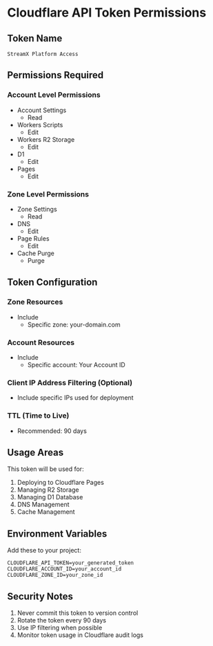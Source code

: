 # Cloudflare API Token Permissions

## Token Name
```
StreamX Platform Access
```

## Permissions Required

### Account Level Permissions
- Account Settings
  - Read
- Workers Scripts
  - Edit
- Workers R2 Storage
  - Edit
- D1
  - Edit
- Pages
  - Edit

### Zone Level Permissions
- Zone Settings
  - Read
- DNS
  - Edit
- Page Rules
  - Edit
- Cache Purge
  - Purge

## Token Configuration

### Zone Resources
- Include
  - Specific zone: your-domain.com

### Account Resources
- Include
  - Specific account: Your Account ID

### Client IP Address Filtering (Optional)
- Include specific IPs used for deployment

### TTL (Time to Live)
- Recommended: 90 days

## Usage Areas

This token will be used for:
1. Deploying to Cloudflare Pages
2. Managing R2 Storage
3. Managing D1 Database
4. DNS Management
5. Cache Management

## Environment Variables

Add these to your project:
```env
CLOUDFLARE_API_TOKEN=your_generated_token
CLOUDFLARE_ACCOUNT_ID=your_account_id
CLOUDFLARE_ZONE_ID=your_zone_id
```

## Security Notes

1. Never commit this token to version control
2. Rotate the token every 90 days
3. Use IP filtering when possible
4. Monitor token usage in Cloudflare audit logs 